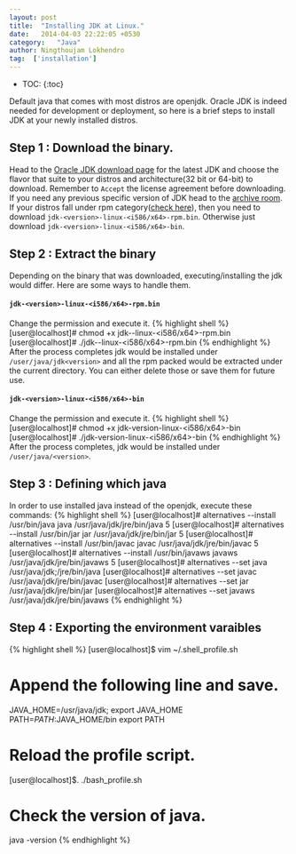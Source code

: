```yaml
---
layout: post
title:  "Installing JDK at Linux."
date:   2014-04-03 22:22:05 +0530
category:	"Java"
author:	Ningthoujam Lokhendro
tag:  ['installation']
---
```

* TOC:
{:toc}

Default java that comes with most distros are openjdk. Oracle JDK is indeed needed for development or deployment, so here is a brief steps to install JDK <version> at your newly installed distros.

## Step 1 : Download the binary.
Head to the [Oracle JDK download page][Oracle JDK download page] for the latest JDK and choose the flavor that suite to your distros and architecture(32 bit or 64-bit) to download. Remember to `Accept` the license agreement before downloading.
If you need any previous specific version of JDK head to the [archive room][archive room].
If your distros fall under rpm category([check here][check here]), then you need to download `jdk-<version>-linux-<i586/x64>-rpm.bin`. Otherwise just download `jdk-<version>-linux-<i586/x64>-bin`.

## Step 2 : Extract the binary
Depending on the binary that was downloaded, executing/installing the jdk would differ. Here are some ways to handle them.

#### `jdk-<version>-linux-<i586/x64>-rpm.bin`
Change the permission and execute it.
{% highlight shell %}
[user@localhost]# chmod  +x  jdk--linux-<i586/x64>-rpm.bin
[user@localhost]# ./jdk--linux-<i586/x64>-rpm.bin
{% endhighlight %}
After the process completes jdk would be installed under `/user/java/jdk<version>` and all the rpm packed would be extracted under the current directory. You can either delete those or save them for future use.

#### `jdk-<version>-linux-<i586/x64>-bin`
Change the permission and execute it.
{% highlight shell %}
[user@localhost]# chmod  +x jdk-version-linux-<i586/x64>-bin
[user@localhost]# ./jdk-version-linux-<i586/x64>-bin
{% endhighlight %}
After the process completes, jdk would be installed under `/user/java/<version>`.

## Step 3 : Defining which java
In order to use installed java instead of the openjdk, execute these commands:
{% highlight shell %}
[user@localhost]# alternatives --install /usr/bin/java  java   /usr/java/jdk/jre/bin/java 5
[user@localhost]# alternatives --install /usr/bin/jar  jar   /usr/java/jdk/jre/bin/jar 5
[user@localhost]# alternatives --install /usr/bin/javac  javac   /usr/java/jdk/jre/bin/javac 5
[user@localhost]# alternatives --install /usr/bin/javaws javaws /usr/java/jdk/jre/bin/javaws 5
[user@localhost]# alternatives --set  java  /usr/java/jdk;/jre/bin/java
[user@localhost]# alternatives --set  javac  /usr/java/jdk/jre/bin/javac
[user@localhost]# alternatives --set  jar  /usr/java/jdk/jre/bin/jar
[user@localhost]# alternatives --set  javaws  /usr/java/jdk/jre/bin/javaws
{% endhighlight %}

## Step 4 : Exporting the environment varaibles
{% highlight shell %}
[user@localhost]$ vim ~/.shell_profile.sh
# Append the following line and save.
JAVA_HOME=/usr/java/jdk;
export JAVA_HOME
PATH=$PATH:$JAVA_HOME/bin
export PATH
# Reload the profile script.
[user@localhost]$. ./bash_profile.sh
# Check the version of java.
java -version
{% endhighlight %}


[Oracle JDK download page]: http://www.oracle.com/technetwork/java/javase/downloads/index.html
[archive room]: http://www.oracle.com/technetwork/java/javase/archive-139210.html
[check here]: https://en.wikipedia.org/wiki/Category:RPM-based_Linux_distributions

